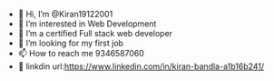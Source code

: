 - 👋 Hi, I’m @Kiran19122001
- 👀 I’m interested in Web Development 
- 🌱 I’m a certified Full stack web developer
- 💞️ I’m looking for  my first job
- 📫 How to reach me 9346587060
- 🌱 linkdin url:https://www.linkedin.com/in/kiran-bandla-a1b16b241/

<!---
Kiran19122001/Kiran19122001 is a ✨ special ✨ repository because its `README.md` (this file) appears on your GitHub profile.
You can click the Preview link to take a look at your changes.
--->
